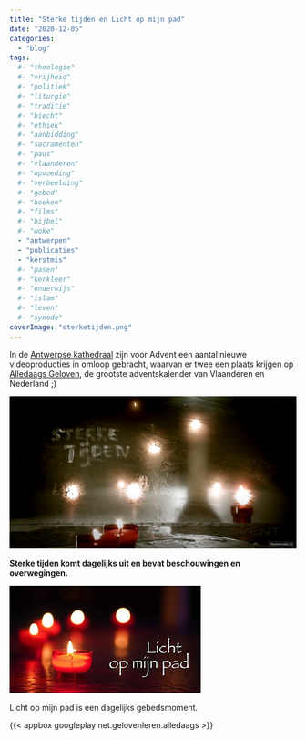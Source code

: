 ```yaml
---
title: "Sterke tijden en Licht op mijn pad"
date: "2020-12-05"
categories: 
  - "blog"
tags:
  #- "theologie"
  #- "vrijheid"
  #- "politiek"
  #- "liturgie"
  #- "traditie"
  #- "biecht"
  #- "ethiek"
  #- "aanbidding"
  #- "sacramenten"
  #- "paus"
  #- "vlaanderen"
  #- "opvoeding"
  #- "verbeelding"
  #- "gebed"
  #- "boeken"
  #- "films"
  #- "bijbel"
  #- "woke"
  - "antwerpen"
  - "publicaties"
  - "kerstmis"
  #- "pasen"
  #- "kerkleer"
  #- "onderwijs"
  #- "islam"
  #- "leven"
  #- "synode"
coverImage: "sterketijden.png"
---
```


In de [Antwerpse kathedraal](https://www.youtube.com/channel/UCaJVmTdNm9JBwpI1z8XwV4w) zijn voor Advent een aantal nieuwe videoproducties in omloop gebracht, waarvan er twee een plaats krijgen op [Alledaags Geloven](https://alledaags.gelovenleren.net/), de grootste adventskalender van Vlaanderen en Nederland ;)

[![](images/sterketijden-700x371.png)](https://alledaags.gelovenleren.net/)

**Sterke tijden komt dagelijks uit en bevat beschouwingen en overwegingen.**

[![](images/lichtopmijnpad.jpg)](https://alledaags.gelovenleren.net/)

Licht op mijn pad is een dagelijks gebedsmoment.

{{< appbox googleplay net.gelovenleren.alledaags >}}
